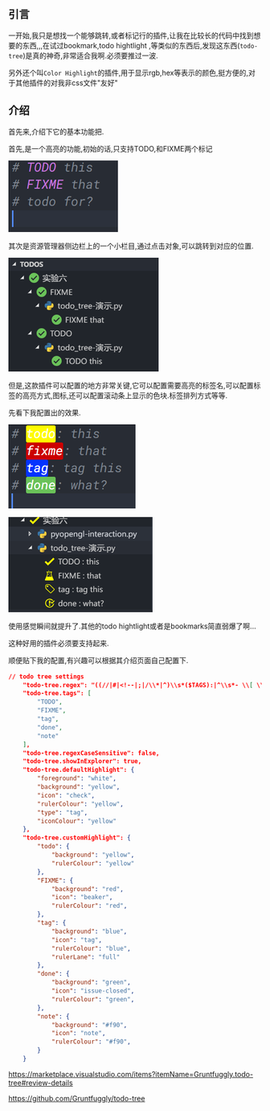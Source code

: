 ## 引言

一开始,我只是想找一个能够跳转,或者标记行的插件,让我在比较长的代码中找到想要的东西,,,在试过bookmark,todo hightlight ,等类似的东西后,发现这东西(`todo-tree`)是真的神奇,非常适合我啊.必须要推过一波.

另外还个叫`Color Highlight`的插件,用于显示rgb,hex等表示的颜色,挺方便的,对于其他插件的对我非css文件"友好"



## 介绍

首先来,介绍下它的基本功能把.

首先,是一个高亮的功能,初始的话,只支持TODO,和FIXME两个标记

![1555919322286](Resources/Pictures/1555919322286.png)

其次是资源管理器侧边栏上的一个小栏目,通过点击对象,可以跳转到对应的位置.

![1555919407563](Resources/Pictures/1555919407563.png)

但是,这款插件可以配置的地方非常关键,它可以配置需要高亮的标签名,可以配置标签的高亮方式,图标,还可以配置滚动条上显示的色块.标签排列方式等等.

先看下我配置出的效果.

![1555919899292](Resources/Pictures/1555919899292.png)

![1555919976435](Resources/Pictures/1555919976435.png)

使用感觉瞬间就提升了.其他的todo hightlight或者是bookmarks简直弱爆了啊...

这种好用的插件必须要支持起来.



顺便贴下我的配置,有兴趣可以根据其介绍页面自己配置下.

```json
// todo tree settings
    "todo-tree.regex": "((//|#|<!--|;|/\\*|^)\\s*($TAGS):|^\\s*- \\[ \\])",
    "todo-tree.tags": [
        "TODO",
        "FIXME",
        "tag",
        "done",
        "note"
    ],
    "todo-tree.regexCaseSensitive": false,
    "todo-tree.showInExplorer": true,
    "todo-tree.defaultHighlight": {
        "foreground": "white",
        "background": "yellow",
        "icon": "check",
        "rulerColour": "yellow",
        "type": "tag",
        "iconColour": "yellow"
    },
    "todo-tree.customHighlight": {
        "todo": {
            "background": "yellow",
            "rulerColour": "yellow"
        },
        "FIXME": {
            "background": "red",
            "icon": "beaker",
            "rulerColour": "red",
        },
        "tag": {
            "background": "blue",
            "icon": "tag",
            "rulerColour": "blue",
            "rulerLane": "full"
        },
        "done": {
            "background": "green",
            "icon": "issue-closed",
            "rulerColour": "green",
        },
        "note": {
            "background": "#f90",
            "icon": "note",
            "rulerColour": "#f90",
        }
    }
```



<https://marketplace.visualstudio.com/items?itemName=Gruntfuggly.todo-tree#review-details>



<https://github.com/Gruntfuggly/todo-tree>











